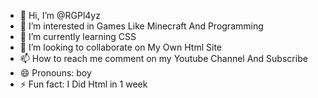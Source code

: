 - 👋 Hi, I’m @RGPl4yz
- 👀 I’m interested in Games Like Minecraft And Programming
- 🌱 I’m currently learning CSS
- 💞️ I’m looking to collaborate on My Own Html Site
- 📫 How to reach me comment on my Youtube Channel And Subscribe
- 😄 Pronouns: boy
- ⚡ Fun fact: I Did Html in 1 week

<!---
RGPl4yz/RGPl4yz is a ✨ special ✨ repository because its `README.md` (this file) appears on your GitHub profile.
You can click the Preview link to take a look at your changes.
--->
